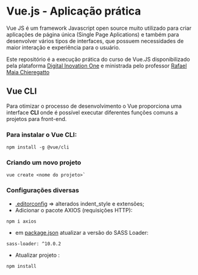 # Vue.js - Aplicação prática 

Vue JS é um framework Javascript open source muito utilizado para criar aplicações de página única (Single Page Aplications) e também para desenvolver vários tipos de interfaces, que possuem necessidades de maior interação e experiência para o usuário.

Este repositório é a execução prática do curso de Vue.JS disponibilizado pela plataforma [Digital Inovation One](https://digitalinnovation.one/) e ministrada pelo professor [Rafael Maia Chieregatto](https://github.com/rafaelmaiach)

## Vue CLI

Para otimizar o processo de desenvolvimento o Vue proporciona uma interface **CLI** onde é possível executar diferentes funções comuns a projetos para front-end. 

### Para instalar o Vue CLI:
```
npm install -g @vue/cli
```

### Criando um novo projeto 
```
vue create <nome do projeto>`
```

### Configurações diversas

* [.editorconfig](\\.editorconfig) => alterados indent_style e extensões; 
* Adicionar o pacote AXIOS (requisições HTTP):  
```
npm i axios
```
* em [package.json](\\package.json) atualizar a versão do SASS Loader:  
```
sass-loader: ^10.0.2
```

* Atualizar projeto :
```
npm install
```
